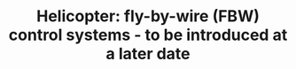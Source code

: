 ---
learningObjectiveId: "021.05.05"
parentId: "021.05"
title:
  "Helicopter: fly-by-wire (FBW) control systems - to be introduced at a later
  date"
---
